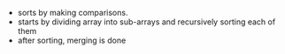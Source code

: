 - sorts by making comparisons.
- starts by dividing array into sub-arrays and recursively sorting each of them
- after sorting, merging is done